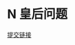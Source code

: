 # N 皇后问题

[提交链接](https://www.nowcoder.com/practice/c76408782512486d91eea181107293b6?tpId=117&&tqId=35072&rp=1&ru=/ta/job-code-high&qru=/ta/job-code-high/question-ranking)